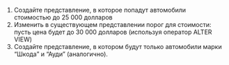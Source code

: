 1. Создайте представление, в которое попадут автомобили стоимостью до 25 000 долларов
2. Изменить в существующем представлении порог для стоимости: пусть цена будет до 30 000 долларов (используя оператор ALTER VIEW)
3. Создайте представление, в котором будут только автомобили марки “Шкода” и “Ауди” (аналогично).
